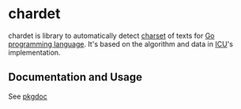 # chardet

chardet is library to automatically detect
[charset](http://en.wikipedia.org/wiki/Character_encoding) of texts for [Go
programming language](http://golang.org/). It's based on the algorithm and data
in [ICU](http://icu-project.org/)'s implementation.

## Documentation and Usage

See [pkgdoc](http://go.pkgdoc.org/github.com/saintfish/chardet)
